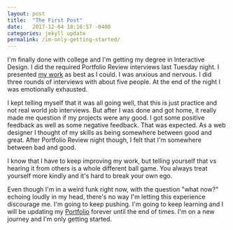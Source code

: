 ```yaml
---
layout: post
title:  "The First Post"
date:   2017-12-04 18:16:57 -0400
categories: jekyll update
permalink: /im-only-getting-started/
---
```


I'm finally done with college and I'm getting my degree in Interactive Design. I did the required Portfolio Review interviews last Tuesday night. I presented [my work](http://yaroskycruz.com) as best as I could. I was anxious and nervous. I did three rounds of interviews with about five people. At the end of the night I was emotionally exhausted.

I kept telling myself that it was all going well, that this is just practice and not real world job interviews. But after I was done and got home, it really made me question if my projects were any good. I got some positive feedback as well as some negative feedback. That was expected. As a web designer I thought of my skills as being somewhere between good and great. After Portfolio Review night though, I felt that I'm somewhere between bad and good.

I know that I have to keep improving my work, but telling yourself that vs hearing it from others is a whole different ball game. You always treat yourself more kindly and it's hard to break your own ego.

Even though I'm in a weird funk right now, with the question "what now?" echoing loudly in my head, there's no way I'm letting this experience discourage me. I'm going to keep pushing. I'm going to keep learning and I will be updating my [Portfolio](http://yaroskycruz.com) forever until the end of times. I'm on a new journey and I'm only getting started.
